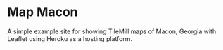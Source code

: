 Map Macon
=========

A simple example site for showing TileMill maps of Macon, Georgia with
Leaflet using Heroku as a hosting platform.
